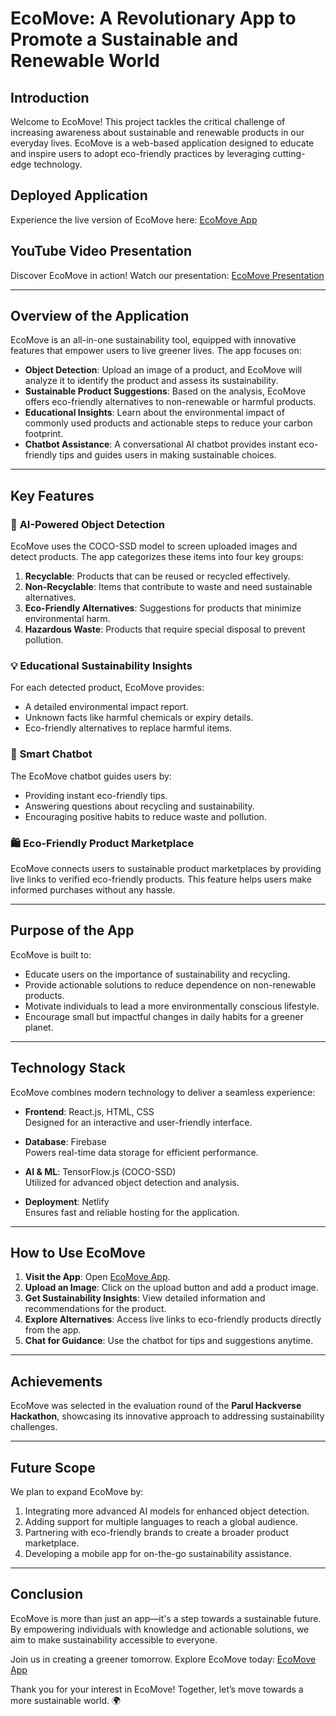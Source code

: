 # EcoMove: A Revolutionary App to Promote a Sustainable and Renewable World

## Introduction
Welcome to EcoMove! This project tackles the critical challenge of increasing awareness about sustainable and renewable products in our everyday lives. EcoMove is a web-based application designed to educate and inspire users to adopt eco-friendly practices by leveraging cutting-edge technology.

## Deployed Application
Experience the live version of EcoMove here: [EcoMove App](https://ecoomoveapp.netlify.app/)

## YouTube Video Presentation
Discover EcoMove in action! Watch our presentation: [EcoMove Presentation](https://youtu.be/4ri8ElCwR3c)

---

## Overview of the Application
EcoMove is an all-in-one sustainability tool, equipped with innovative features that empower users to live greener lives. The app focuses on:

- **Object Detection**: Upload an image of a product, and EcoMove will analyze it to identify the product and assess its sustainability.
- **Sustainable Product Suggestions**: Based on the analysis, EcoMove offers eco-friendly alternatives to non-renewable or harmful products.
- **Educational Insights**: Learn about the environmental impact of commonly used products and actionable steps to reduce your carbon footprint.
- **Chatbot Assistance**: A conversational AI chatbot provides instant eco-friendly tips and guides users in making sustainable choices.

---

## Key Features

### 🌱 **AI-Powered Object Detection**
EcoMove uses the COCO-SSD model to screen uploaded images and detect products. The app categorizes these items into four key groups: 
1. **Recyclable**: Products that can be reused or recycled effectively.  
2. **Non-Recyclable**: Items that contribute to waste and need sustainable alternatives.  
3. **Eco-Friendly Alternatives**: Suggestions for products that minimize environmental harm.  
4. **Hazardous Waste**: Products that require special disposal to prevent pollution.

### 💡 **Educational Sustainability Insights**
For each detected product, EcoMove provides:
- A detailed environmental impact report.
- Unknown facts like harmful chemicals or expiry details.
- Eco-friendly alternatives to replace harmful items.

### 🤖 **Smart Chatbot**
The EcoMove chatbot guides users by:
- Providing instant eco-friendly tips.
- Answering questions about recycling and sustainability.
- Encouraging positive habits to reduce waste and pollution.

### 🛍️ **Eco-Friendly Product Marketplace**
EcoMove connects users to sustainable product marketplaces by providing live links to verified eco-friendly products. This feature helps users make informed purchases without any hassle.

---

## Purpose of the App
EcoMove is built to:
- Educate users on the importance of sustainability and recycling.
- Provide actionable solutions to reduce dependence on non-renewable products.
- Motivate individuals to lead a more environmentally conscious lifestyle.
- Encourage small but impactful changes in daily habits for a greener planet.

---

## Technology Stack
EcoMove combines modern technology to deliver a seamless experience:

- **Frontend**: React.js, HTML, CSS  
  Designed for an interactive and user-friendly interface.  

- **Database**: Firebase  
  Powers real-time data storage for efficient performance.  

- **AI & ML**: TensorFlow.js (COCO-SSD)  
  Utilized for advanced object detection and analysis.  

- **Deployment**: Netlify  
  Ensures fast and reliable hosting for the application.  

---

## How to Use EcoMove
1. **Visit the App**: Open [EcoMove App](https://ecoomoveapp.netlify.app/).  
2. **Upload an Image**: Click on the upload button and add a product image.  
3. **Get Sustainability Insights**: View detailed information and recommendations for the product.  
4. **Explore Alternatives**: Access live links to eco-friendly products directly from the app.  
5. **Chat for Guidance**: Use the chatbot for tips and suggestions anytime.  

---

## Achievements
EcoMove was selected in the evaluation round of the **Parul Hackverse Hackathon**, showcasing its innovative approach to addressing sustainability challenges.

---

## Future Scope
We plan to expand EcoMove by:
1. Integrating more advanced AI models for enhanced object detection.
2. Adding support for multiple languages to reach a global audience.
3. Partnering with eco-friendly brands to create a broader product marketplace.
4. Developing a mobile app for on-the-go sustainability assistance.

---

## Conclusion
EcoMove is more than just an app—it's a step towards a sustainable future. By empowering individuals with knowledge and actionable solutions, we aim to make sustainability accessible to everyone.  

Join us in creating a greener tomorrow. Explore EcoMove today: [EcoMove App](https://ecoomoveapp.netlify.app/)  

Thank you for your interest in EcoMove! Together, let’s move towards a more sustainable world. 🌍
